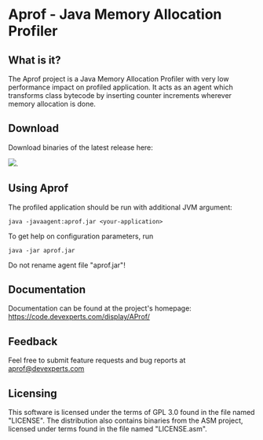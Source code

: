 Aprof - Java Memory Allocation Profiler
=======================================

What is it?
-----------

The Aprof project is a Java Memory Allocation Profiler with very
low performance impact on profiled application.
It acts as an agent which transforms class bytecode by inserting counter 
increments wherever memory allocation is done. 

Download
--------

Download binaries of the latest release here:

<a href='https://bintray.com/devexperts/Maven/aprof/_latestVersion'><img src='https://api.bintray.com/packages/devexperts/Maven/aprof/images/download.svg'></a>.

Using Aprof
-----------

The profiled application should be run with additional JVM argument:

    java -javaagent:aprof.jar <your-application>

To get help on configuration parameters, run 

    java -jar aprof.jar

Do not rename agent file "aprof.jar"!

Documentation
-------------

Documentation can be found at the project's homepage:
https://code.devexperts.com/display/AProf/

Feedback
--------

Feel free to submit feature requests and bug reports at aprof@devexperts.com

Licensing
---------

This software is licensed under the terms of GPL 3.0 found in the file named "LICENSE". 
The distribution also contains binaries from the ASM project, 
licensed under terms found in the file named "LICENSE.asm".
